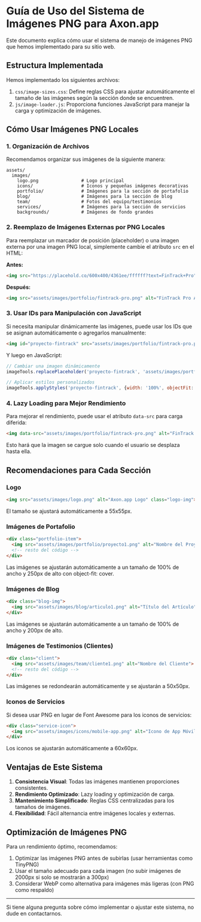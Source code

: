 # Guía de Uso del Sistema de Imágenes PNG para Axon.app

Este documento explica cómo usar el sistema de manejo de imágenes PNG que hemos implementado para su sitio web.

## Estructura Implementada

Hemos implementado los siguientes archivos:

1. `css/image-sizes.css`: Define reglas CSS para ajustar automáticamente el tamaño de las imágenes según la sección donde se encuentren.
2. `js/image-loader.js`: Proporciona funciones JavaScript para manejar la carga y optimización de imágenes.

## Cómo Usar Imágenes PNG Locales

### 1. Organización de Archivos

Recomendamos organizar sus imágenes de la siguiente manera:

```
assets/
  images/
    logo.png                # Logo principal
    icons/                  # Iconos y pequeñas imágenes decorativas
    portfolio/              # Imágenes para la sección de portafolio
    blog/                   # Imágenes para la sección de blog
    team/                   # Fotos del equipo/testimonios
    services/               # Imágenes para la sección de servicios
    backgrounds/            # Imágenes de fondo grandes
```

### 2. Reemplazo de Imágenes Externas por PNG Locales

Para reemplazar un marcador de posición (placeholder) o una imagen externa por una imagen PNG local, simplemente cambie el atributo `src` en el HTML:

**Antes:**
```html
<img src="https://placehold.co/600x400/4361ee/ffffff?text=FinTrack+Pro" alt="">
```

**Después:**
```html
<img src="assets/images/portfolio/fintrack-pro.png" alt="FinTrack Pro App">
```

### 3. Usar IDs para Manipulación con JavaScript

Si necesita manipular dinámicamente las imágenes, puede usar los IDs que se asignan automáticamente o agregarlos manualmente:

```html
<img id="proyecto-fintrack" src="assets/images/portfolio/fintrack-pro.png" alt="FinTrack Pro App">
```

Y luego en JavaScript:

```javascript
// Cambiar una imagen dinámicamente
imageTools.replacePlaceholder('proyecto-fintrack', 'assets/images/portfolio/fintrack-detalle.png');

// Aplicar estilos personalizados
imageTools.applyStyles('proyecto-fintrack', {width: '100%', objectFit: 'cover'});
```

### 4. Lazy Loading para Mejor Rendimiento

Para mejorar el rendimiento, puede usar el atributo `data-src` para carga diferida:

```html
<img data-src="assets/images/portfolio/fintrack-pro.png" alt="FinTrack Pro App">
```

Esto hará que la imagen se cargue solo cuando el usuario se desplaza hasta ella.

## Recomendaciones para Cada Sección

### Logo

```html
<img src="assets/images/logo.png" alt="Axon.app Logo" class="logo-img">
```

El tamaño se ajustará automáticamente a 55x55px.

### Imágenes de Portafolio

```html
<div class="portfolio-item">
  <img src="assets/images/portfolio/proyecto1.png" alt="Nombre del Proyecto">
  <!-- resto del código -->
</div>
```

Las imágenes se ajustarán automáticamente a un tamaño de 100% de ancho y 250px de alto con object-fit: cover.

### Imágenes de Blog

```html
<div class="blog-img">
  <img src="assets/images/blog/articulo1.png" alt="Título del Artículo">
</div>
```

Las imágenes se ajustarán automáticamente a un tamaño de 100% de ancho y 200px de alto.

### Imágenes de Testimonios (Clientes)

```html
<div class="client">
  <img src="assets/images/team/cliente1.png" alt="Nombre del Cliente">
  <!-- resto del código -->
</div>
```

Las imágenes se redondearán automáticamente y se ajustarán a 50x50px.

### Iconos de Servicios

Si desea usar PNG en lugar de Font Awesome para los iconos de servicios:

```html
<div class="service-icon">
  <img src="assets/images/icons/mobile-app.png" alt="Icono de App Móvil">
</div>
```

Los iconos se ajustarán automáticamente a 60x60px.

## Ventajas de Este Sistema

1. **Consistencia Visual**: Todas las imágenes mantienen proporciones consistentes.
2. **Rendimiento Optimizado**: Lazy loading y optimización de carga.
3. **Mantenimiento Simplificado**: Reglas CSS centralizadas para los tamaños de imágenes.
4. **Flexibilidad**: Fácil alternancia entre imágenes locales y externas.

## Optimización de Imágenes PNG

Para un rendimiento óptimo, recomendamos:

1. Optimizar las imágenes PNG antes de subirlas (usar herramientas como TinyPNG)
2. Usar el tamaño adecuado para cada imagen (no subir imágenes de 2000px si solo se mostrarán a 300px)
3. Considerar WebP como alternativa para imágenes más ligeras (con PNG como respaldo)

---

Si tiene alguna pregunta sobre cómo implementar o ajustar este sistema, no dude en contactarnos.
